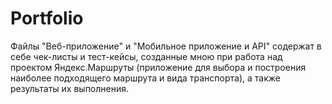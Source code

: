 # Portfolio
Файлы "Веб-приложение" и "Мобильное приложение и API" содержат в себе чек-листы и тест-кейсы, созданные мною при работа над проектом Яндекс.Маршруты (приложение для выбора и построения наиболее подходящего маршрута и вида транспорта), а также результаты их выполнения.
